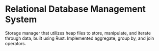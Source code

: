 # Relational Database Management System

Storage manager that utilizes heap files to store, manipulate, and iterate through data, built using Rust. Implemented aggregate, group by, and join operators. 


